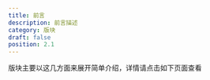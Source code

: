 ```yaml
---
title: 前言
description: 前言描述
category: 版块
draft: false
position: 2.1
---
```


版块主要以这几方面来展开简单介绍，详情请点击如下页面查看
